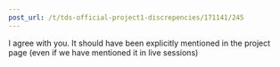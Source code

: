 ```yaml
---
post_url: /t/tds-official-project1-discrepencies/171141/245
---
```

I agree with you. It should have been explicitly mentioned in the project page (even if we have mentioned it in live sessions)